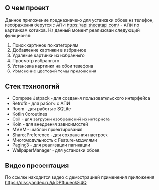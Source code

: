 ## О чем проект
Данное приложение предназначено для установки обоев на телефон, изображения берутся с АПИ https://api.thecatapi.com/ - АПИ по картинкам котиков.
На данный момент реализован следующий функционал:
1) Поиск картинок по категориям 
2) Добавление картинки в избранное
3) Удаление картинки из избранного
4) Просмотр избранного
5) Установка картинки на обои телефона
6) Изменение цветовой темы приложения
## Стек технологий
* Compose Jetpack - для создания пользовательского интерфейса
* Retrofit - для работы с АПИ
* Room - для работы с SQLite
* Kotlin Coroutines
* Coil - для загрузки изображений из интернета
* Koin - для внедрения зависимостей
* MVVM - шаблон проектирования
* SharedPreference - для сохранения настроек
* Многомодульность с Feature-модулями
* Paging3 - для реализации пагинации
* WallpaperManager - для установки обоев
## Видео презентация
По ссылке находится видео с демострацией применения приложения
https://disk.yandex.ru/i/kDPftuueok8j4Q

